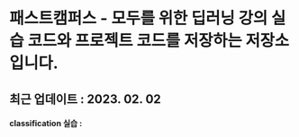 # 패스트캠퍼스 - 모두를 위한 딥러닝 강의 실습 코드와 프로젝트 코드를 저장하는 저장소입니다.

## 최근 업데이트 : 2023. 02. 02

#### classification 실습 : 
